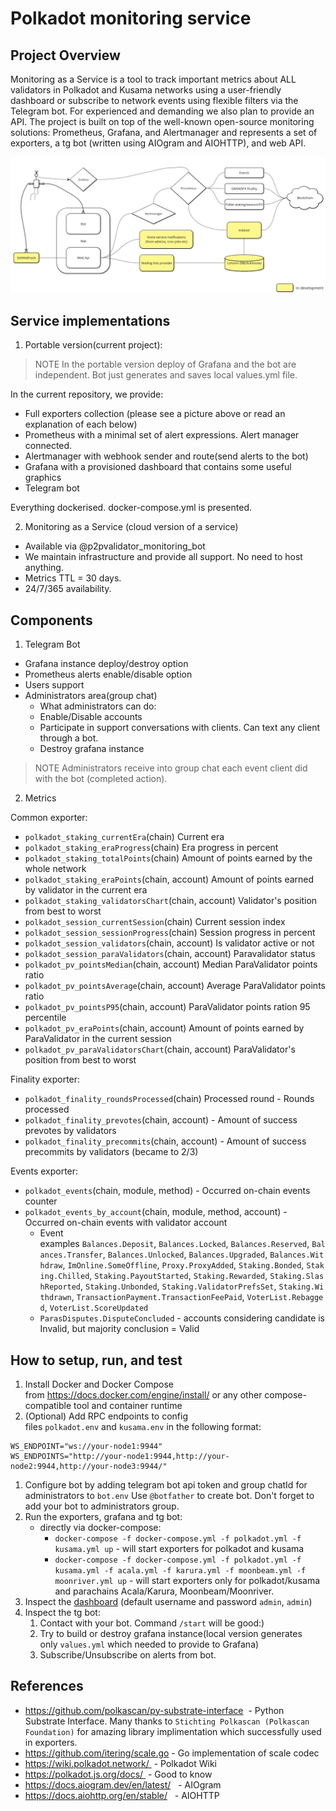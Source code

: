 # Polkadot monitoring service

## Project Overview

Monitoring as a Service is a tool to track important metrics about ALL validators in Polkadot and Kusama networks using a user-friendly dashboard or subscribe to network events using flexible filters via the Telegram bot. For experienced and demanding we also plan to provide an API. The project is built on top of the well-known open-source monitoring solutions: Prometheus, Grafana, and Alertmanager and represents a set of exporters, a tg bot (written using AIOgram and AIOHTTP), and web API.

![](docs/Common.png)

## Service implementations

1. Portable version(current project):

> NOTE In the portable version deploy of Grafana and the bot are independent. Bot just generates and saves local values.yml file.
> 

In the current repository, we provide:

- Full exporters collection (please see a picture above or read an explanation of each below)
- Prometheus with a minimal set of alert expressions. Alert manager connected.
- Alertmanager with webhook sender and route(send alerts to the bot)
- Grafana with a provisioned dashboard that contains some useful graphics
- Telegram bot

Everything dockerised. docker-compose.yml is presented.

2. Monitoring as a Service (cloud version of a service)
- Available via @p2pvalidator_monitoring_bot
- We maintain infrastructure and provide all support. No need to host anything.
- Metrics TTL = 30 days.
- 24/7/365 availability.

## Components

1. Telegram Bot
- Grafana instance deploy/destroy option
- Prometheus alerts enable/disable option
- Users support
- Administrators area(group chat)
    - What administrators can do:
    - Enable/Disable accounts
    - Participate in support conversations with clients. Can text any client through a bot.
    - Destroy grafana instance

> NOTE Administrators receive into group chat each event client did with the bot (completed action).
> 

2. Metrics

Common exporter:

- `polkadot_staking_currentEra`(chain) Current era
- `polkadot_staking_eraProgress`(chain) Era progress in percent
- `polkadot_staking_totalPoints`(chain) Amount of points earned by the whole network
- `polkadot_staking_eraPoints`(chain, account) Amount of points earned by validator in the current era
- `polkadot_staking_validatorsChart`(chain, account) Validator's position from best to worst
- `polkadot_session_currentSession`(chain) Current session index
- `polkadot_session_sessionProgress`(chain) Session progress in percent
- `polkadot_session_validators`(chain, account) Is validator active or not
- `polkadot_session_paraValidators`(chain, account) Paravalidator status
- `polkadot_pv_pointsMedian`(chain, account) Median ParaValidator points ratio
- `polkadot_pv_pointsAverage`(chain, account) Average ParaValidator points ratio
- `polkadot_pv_pointsP95`(chain, account) ParaValidator points ration 95 percentile
- `polkadot_pv_eraPoints`(chain, account) Amount of points earned by ParaValidator in the current session
- `polkadot_pv_paraValidatorsChart`(chain, account) ParaValidator's position from best to worst

Finality exporter:

- `polkadot_finality_roundsProcessed`(chain) Processed round - Rounds processed
- `polkadot_finality_prevotes`(chain, account) - Amount of success prevotes by validators
- `polkadot_finality_precommits`(chain, account) - Amount of success precommits by validators (became to 2/3)

Events exporter:

- `polkadot_events`(chain, module, method) - Occurred on-chain events counter
- `polkadot_events_by_account`(chain, module, method, account) - Occurred on-chain events with validator account
    - Event examples `Balances.Deposit`, `Balances.Locked`, `Balances.Reserved`, `Balances.Transfer`, `Balances.Unlocked`, `Balances.Upgraded`, `Balances.Withdraw`, `ImOnline.SomeOffline`, `Proxy.ProxyAdded`, `Staking.Bonded`, `Staking.Chilled`, `Staking.PayoutStarted`, `Staking.Rewarded`, `Staking.SlashReported`, `Staking.Unbonded`, `Staking.ValidatorPrefsSet`, `Staking.Withdrawn`, `TransactionPayment.TransactionFeePaid`, `VoterList.Rebagged`, `VoterList.ScoreUpdated`
    - `ParasDisputes.DisputeConcluded` - accounts considering candidate is Invalid, but majority conclusion = Valid

## How to setup, run, and test

1. Install Docker and Docker Compose from https://docs.docker.com/engine/install/	 or any other compose-compatible tool and container runtime
2. (Optional) Add RPC endpoints to config files `polkadot.env` and `kusama.env` in the following format:

```
WS_ENDPOINT="ws://your-node1:9944"
WS_ENDPOINTS="http://your-node1:9944,http://your-node2:9944,http://your-node3:9944/"

```

1. Configure bot by adding telegram bot api token and group chatId for administrators to `bot.env` Use `@botfather` to create bot. Don't forget to add your bot to administrators group.
2. Run the exporters, grafana and tg bot:
    - directly via docker-compose:
        - `docker-compose -f docker-compose.yml -f polkadot.yml -f kusama.yml up` - will start exporters for polkadot and kusama
        - `docker-compose -f docker-compose.yml -f polkadot.yml -f kusama.yml -f acala.yml -f karura.yml -f moonbeam.yml -f moonriver.yml up` - will start exporters only for polkadot/kusama and parachains Acala/Karura, Moonbeam/Moonriver.
3. Inspect the [dashboard](http://127.0.0.1:3000/d/fDrj0_EGz/p2p-org-polkadot-kusama-dashboard?orgId=1) (default username and password `admin`, `admin`)
4. Inspect the tg bot:
    1. Contact with your bot. Command `/start` will be good:)
    2. Try to build or destroy grafana instance(local version generates only `values.yml` which needed to provide to Grafana)
    3. Subscribe/Unsubscribe on alerts from bot.

## References

- https://github.com/polkascan/py-substrate-interface  - Python Substrate Interface. Many thanks to `Stichting Polkascan (Polkascan Foundation)` for amazing library implimentation which successfully used in exporters.
- https://github.com/itering/scale.go  - Go implementation of scale codec
- https://wiki.polkadot.network/  - Polkadot Wiki
- https://polkadot.js.org/docs/  - Good to know
- https://docs.aiogram.dev/en/latest/	  - AIOgram
- https://docs.aiohttp.org/en/stable/	  - AIOHTTP
